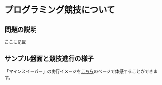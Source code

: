 <script type="text/x-mathjax-config">MathJax.Hub.Config({tex2jax:{inlineMath:[['\$','\$'],['\\(','\\)']],processEscapes:true},CommonHTML: {matchFontHeight:false}});</script>
<script type="text/javascript" async src="https://cdnjs.cloudflare.com/ajax/libs/mathjax/2.7.1/MathJax.js?config=TeX-MML-AM_CHTML"></script>


# プログラミング競技について

## 問題の説明
ここに記載

## サンプル盤面と競技進行の様子
「マインスイーパー」の実行イメージを[こちら](https://dasadc.github.io/adc2025/msprog/mssample.html)のページで体感することができます。

